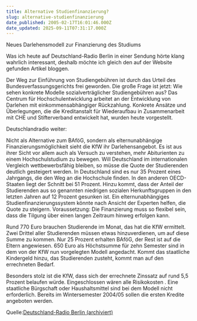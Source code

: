 ```yaml
---
title: Alternative Studienfinanzierung?
slug: alternative-studienfinanzierung
date_published: 2005-02-17T16:01:46.000Z
date_updated: 2025-09-11T07:31:17.000Z
---
```


Neues Darlehensmodell zur Finanzierung des Studiums

Was ich heute auf Deutschland-Radio Berlin in einer Sendung hörte klang wahrlich interessant, deshalb möchte ich gleich den auf der Website gefunden Artikel bloggen.

Der Weg zur Einführung von Studiengebühren ist durch das Urteil des Bundesverfassungsgerichts frei geworden. Die große Frage ist jetzt: Wie sehen konkrete Modelle sozialverträglicher Studiengebühren aus? Das Centrum für Hochschulentwicklung arbeitet an der Entwicklung von Darlehen mit einkommensabhängiger Rückzahlung. Konkrete Ansätze und Überlegungen, die die Kreditanstalt für Wiederaufbau in Zusammenarbeit mit CHE und Stifterverband entwickelt hat, wurden heute vorgestellt. 

Deutschlandradio weiter:

Nicht als Alternative zum BAföG, sondern als elternunabhängige Finanzierungsmöglichkeit sieht die KfW ihr Darlehensangebot. Es ist aus ihrer Sicht vor allem auch als Versuch zu verstehen, mehr Abiturienten zu einem Hochschulstudium zu bewegen. Will Deutschland im internationalen Vergleich wettbewerbsfähig bleiben, so müsse die Quote der Studierenden deutlich gesteigert werden. In Deutschland sind es nur 35 Prozent eines Jahrgangs, die den Weg an die Hochschule finden. In den anderen OECD-Staaten liegt der Schnitt bei 51 Prozent. Hinzu kommt, dass der Anteil der Studierenden aus so genannten niedrigen sozialen Herkunftsgruppen in den letzten Jahren auf 12 Prozent gesunken ist. Ein elternunabhängiges Studienfinanzierungssystem könnte nach Ansicht der Experten helfen, die Quote zu steigern. Voraussetzung: Die Finanzierung muss so flexibel sein, dass die Tilgung über einen langen Zeitraum hinweg erfolgen kann.

Rund 770 Euro brauchen Studierende im Monat, das hat die KfW ermittelt. Zwei Drittel aller Studierenden müssen etwas hinzuverdienen, um auf diese Summe zu kommen. Nur 25 Prozent erhalten BAföG, der Rest ist auf die Eltern angewiesen. 650 Euro als Höchstsumme für zehn Semester sind in dem von der KfW nun vorgelegten Modell angedacht. Kommt das staatliche Kindergeld hinzu, das Studierenden zusteht, kommt man auf den errechneten Bedarf.

Besonders stolz ist die KfW, dass sich der errechnete Zinssatz auf rund 5,5 Prozent belaufen würde. Eingeschlossen wären alle Risikokosten . Eine staatliche Bürgschaft oder Haushaltsmittel sind bei dem Modell nicht erforderlich. Bereits im Wintersemester 2004/05 sollen die ersten Kredite angeboten werden.

Quelle:[Deutschland-Radio Berlin (archiviert)](http://web.archive.org/web/20050222100234/http://www.dradio.de:80/dlf/sendungen/campus/348661/)
